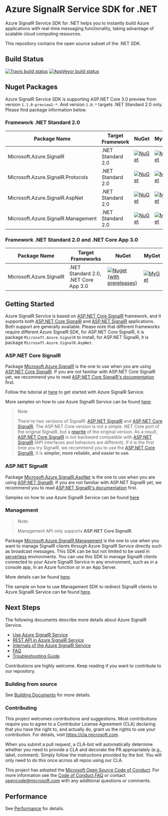 # Azure SignalR Service SDK for .NET

Azure SignalR Service SDK for .NET helps you to instantly build Azure applications with real-time messaging functionality, taking advantage of scalable cloud computing resources.

This repository contains the open source subset of the .NET SDK.

## Build Status

[![Travis build status](https://img.shields.io/travis/Azure/azure-signalr.svg?label=travis-ci&branch=dev&style=flat-square)](https://travis-ci.org/Azure/azure-signalr/branches)
[![AppVeyor build status](https://img.shields.io/appveyor/ci/vicancy/azure-signalr/dev.svg?label=appveyor&style=flat-square)](https://ci.appveyor.com/project/vicancy/azure-signalr)

## Nuget Packages

Azure SignalR Service SDK is supporting ASP.NET Core 3.0 preview from version `1.1.0-preview1-*`. And version `1.0.*` targets .NET Standard 2.0 only. Please find package information below.

### Framework .NET Standard 2.0

Package Name | Target Framework | NuGet | MyGet
---|---|---|---
Microsoft.Azure.SignalR | .NET Standard 2.0 | [![NuGet](https://img.shields.io/nuget/v/Microsoft.Azure.SignalR.svg)](https://www.nuget.org/packages/Microsoft.Azure.SignalR) | [![MyGet](https://img.shields.io/myget/azure-signalr-dev/vpre/Microsoft.Azure.SignalR.svg)](https://www.myget.org/feed/azure-signalr-dev/package/nuget/Microsoft.Azure.SignalR)
Microsoft.Azure.SignalR.Protocols | .NET Standard 2.0 | [![NuGet](https://img.shields.io/nuget/vpre/Microsoft.Azure.SignalR.Protocols.svg)](https://www.nuget.org/packages/Microsoft.Azure.SignalR.Protocols/1.1.0-preview1-10384) | [![MyGet](https://img.shields.io/myget/azure-signalr-dev/vpre/Microsoft.Azure.SignalR.Protocols.svg)](https://www.myget.org/feed/azure-signalr-dev/package/nuget/Microsoft.Azure.SignalR.Protocols)
Microsoft.Azure.SignalR.AspNet | .NET Standard 2.0 | [![NuGet](https://img.shields.io/nuget/v/Microsoft.Azure.SignalR.AspNet.svg)](https://www.nuget.org/packages/Microsoft.Azure.SignalR.AspNet) | [![MyGet](https://img.shields.io/myget/azure-signalr-dev/vpre/Microsoft.Azure.SignalR.AspNet.svg)](https://www.myget.org/feed/azure-signalr-dev/package/nuget/Microsoft.Azure.SignalR.AspNet)
Microsoft.Azure.SignalR.Management | .NET Standard 2.0 | [![NuGet](https://img.shields.io/nuget/v/Microsoft.Azure.SignalR.Management.svg)](https://www.nuget.org/packages/Microsoft.Azure.SignalR.Management) | [![MyGet](https://img.shields.io/myget/azure-signalr-dev/vpre/Microsoft.Azure.SignalR.Management.svg)](https://www.myget.org/feed/azure-signalr-dev/package/nuget/Microsoft.Azure.SignalR.Management)

### Framework .NET Standard 2.0 and .NET Core App 3.0

Package Name | Target Frameworks | NuGet | MyGet
---|---|---|---
Microsoft.Azure.SignalR | .NET Standard 2.0, .NET Core App 3.0 | [![Nuget (with prereleases)](https://img.shields.io/nuget/vpre/Microsoft.Azure.SignalR.svg)](https://www.nuget.org/packages/Microsoft.Azure.SignalR/) | [![MyGet](https://img.shields.io/myget/azure-signalr-dev/vpre/Microsoft.Azure.SignalR.svg)](https://www.myget.org/feed/azure-signalr-dev/package/nuget/Microsoft.Azure.SignalR)

## Getting Started

Azure SignalR Service is based on [ASP.NET Core SignalR](https://github.com/aspnet/AspNetCore/tree/master/src/SignalR) framework, and it supports both [ASP.NET Core SignalR](https://github.com/aspnet/AspNetCore/tree/master/src/SignalR) and [ASP.NET SignalR](https://github.com/SignalR/SignalR) applications. Both support are generally available. Please note that different frameworks require different Azure SignalR SDK, for ASP.NET Core SignalR, it is package `Microsoft.Azure.SignalR` to install, for ASP.NET SignalR, it is package `Microsoft.Azure.SignalR.AspNet`.

### ASP.NET Core SignalR
Package [Microsoft.Azure.SignalR](https://www.nuget.org/packages/Microsoft.Azure.SignalR) is the one to use when you are using [ASP.NET Core SignalR](https://github.com/aspnet/SignalR). If you are not familiar with ASP.NET Core SignalR yet, we recommend you to read [ASP.NET Core SignalR's documentation](https://docs.microsoft.com/aspnet/core/signalr/) first.

Follow the tutorial at [here](https://aka.ms/signalr_service_doc) to get started with Azure SignalR Service.

More samples on how to use Azure SignalR Service can be found [here](https://github.com/aspnet/AzureSignalR-samples/).

> Note
> 
> There're two versions of SignalR: [ASP.NET SignalR](https://github.com/SignalR/SignalR) and [ASP.NET Core SignalR](https://github.com/aspnet/SignalR). The ASP.NET Core version is not a simple .NET Core port of the original SignalR, but a [rewrite](https://blogs.msdn.microsoft.com/webdev/2017/09/14/announcing-signalr-for-asp-net-core-2-0/) of the original version. As a result, [ASP.NET Core SignalR](https://github.com/aspnet/SignalR) is not backward compatible with [ASP.NET SignalR](https://github.com/SignalR/SignalR) (API interfaces and behaviors are different). If it is the first time you try SignalR, we recommend you to use the [ASP.NET Core SignalR](https://github.com/aspnet/SignalR), it is **simpler, more reliable, and easier to use**.

### ASP.NET SignalR
Package [Microsoft.Azure.SignalR.AspNet](https://www.nuget.org/packages/Microsoft.Azure.SignalR.AspNet) is the one to use when you are using [ASP.NET SignalR](https://github.com/SignalR/SignalR). If you are not familiar with ASP.NET SignalR yet, we recommend you to read [ASP.NET SignalR's documentation](https://docs.microsoft.com/en-us/aspnet/signalr/) first.

Samples on how to use Azure SignalR Service can be found [here](https://github.com/aspnet/AzureSignalR-samples/tree/master/aspnet-samples/ChatRoom)

### Management

> Note: 
> 
> Management API only supports **ASP.NET Core SignalR**.

Package [Microsoft.Azure.SignalR.Management](https://www.nuget.org/packages/Microsoft.Azure.SignalR.Management) is the one to use when you want to manage SignalR clients through Azure SignalR Service directly such as broadcast messages. This SDK can be but not limited to be used in [serverless](https://azure.microsoft.com/solutions/serverless/) environments. You can use this SDK to manage SignalR clients connected to your Azure SignalR Service in any environment, such as in a console app, in an Azure function or in an App Server.

More details can be found [here](./docs/management-sdk-guide.md).

The sample on how to use Management SDK to redirect SignalR clients to Azure SignalR Service can be found [here](https://github.com/aspnet/AzureSignalR-samples/tree/master/samples/Management).

## Next Steps

The following documents describe more details about Azure SignalR Service.

- [Use Azure SignalR Service](./docs/use-signalr-service.md)
- [REST API in Azure SignalR Service](./docs/rest-api.md)
- [Internals of the Azure SignalR Service](./docs/internal.md)
- [FAQ](./docs/faq.md)
- [Troubleshooting Guide](./docs/tsg.md)

Contributions are highly welcome. Keep reading if you want to contribute to our repository.

### Building from source

See [Building Documents](./docs/build-source.md) for more details.

### Contributing

This project welcomes contributions and suggestions.  Most contributions require you to agree to a
Contributor License Agreement (CLA) declaring that you have the right to, and actually do, grant us
the rights to use your contribution. For details, visit https://cla.microsoft.com.

When you submit a pull request, a CLA-bot will automatically determine whether you need to provide
a CLA and decorate the PR appropriately (e.g., label, comment). Simply follow the instructions
provided by the bot. You will only need to do this once across all repos using our CLA.

This project has adopted the [Microsoft Open Source Code of Conduct](https://opensource.microsoft.com/codeofconduct/).
For more information see the [Code of Conduct FAQ](https://opensource.microsoft.com/codeofconduct/faq/) or
contact [opencode@microsoft.com](mailto:opencode@microsoft.com) with any additional questions or comments.

## Performance

See [Performance](./docs/performance-guide.md) for details.
